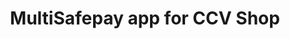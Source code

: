 ---
title : "MultiSafepay app for CCV Shop"
meta_title: "CCV Shop plugin integration - MultiSafepay Docs"
manual: "."
faq: "."
layout: 'single'
meta_description: "The MultiSafepay Documentation Center presents all relevant information about our Plugins and API. You can also find support pages for payment methods, tools and general questions as well as the contact details of our Support and Integration Teams."
logo: "/logo/Integrations/CCVShop.svg"
weight: 40
title_short: "CCVShop"
description_short: "Easily integrate MultiSafepay payment solutions into your CCV Shop with this free app."
description: "Easily integrate MultiSafepay payment solutions into your CCV Shop with this free app.
This app is managed by our partner CCV Shop. For support, please contact [CCV Shop](https://www.ccvshop.nl/contact) directly."
layout: 'single'
aliases: [/integrations/ccvshop/]
---